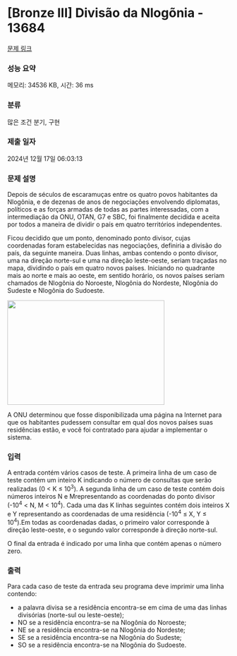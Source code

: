 # [Bronze III] Divisão da Nlogõnia - 13684 

[문제 링크](https://www.acmicpc.net/problem/13684) 

### 성능 요약

메모리: 34536 KB, 시간: 36 ms

### 분류

많은 조건 분기, 구현

### 제출 일자

2024년 12월 17일 06:03:13

### 문제 설명

<p>Depois de séculos de escaramuças entre os quatro povos habitantes da Nlogônia, e de dezenas de anos de negociações envolvendo diplomatas, políticos e as forças armadas de todas as partes interessadas, com a intermediação da ONU, OTAN, G7 e SBC, foi finalmente decidida e aceita por todos a maneira de dividir o país em quatro territórios independentes.</p>

<p>Ficou decidido que um ponto, denominado ponto divisor, cujas coordenadas foram estabelecidas nas negociações, definiria a divisão do país, da seguinte maneira. Duas linhas, ambas contendo o ponto divisor, uma na direção norte-sul e uma na direção leste-oeste, seriam traçadas no mapa, dividindo o país em quatro novos países. Iniciando no quadrante mais ao norte e mais ao oeste, em sentido horário, os novos países seriam chamados de Nlogônia do Noroeste, Nlogônia do Nordeste, Nlogônia do Sudeste e Nlogônia do Sudoeste.</p>

<p><img alt="" src="https://onlinejudgeimages.s3.amazonaws.com/problem/13684/%EC%8A%A4%ED%81%AC%EB%A6%B0%EC%83%B7%202017-01-12%20%EC%98%A4%EC%A0%84%207.56.54.png" style="height:237px; width:356px"></p>

<p>A ONU determinou que fosse disponibilizada uma página na Internet para que os habitantes pudessem consultar em qual dos novos países suas residências estão, e você foi contratado para ajudar a implementar o sistema.</p>

### 입력 

 <p>A entrada contém vários casos de teste. A primeira linha de um caso de teste contém um inteiro K indicando o número de consultas que serão realizadas (0 < K ≤ 10<sup>3</sup>). A segunda linha de um caso de teste contém dois números inteiros N e Mrepresentando as coordenadas do ponto divisor (-10<sup>4</sup> < N, M < 10<sup>4</sup>). Cada uma das K linhas seguintes contém dois inteiros X e Y representando as coordenadas de uma residência (-10<sup>4</sup> ≤ X, Y ≤ 10<sup>4</sup>).Em todas as coordenadas dadas, o primeiro valor  corresponde à direção leste-oeste, e o segundo valor corresponde à direção norte-sul.</p>

<p>O final da entrada é indicado por uma linha que contém apenas o número zero.</p>

### 출력 

 <p>Para cada caso de teste da entrada seu programa deve imprimir uma linha contendo:</p>

<ul>
	<li>a palavra divisa se a residência encontra-se em cima de uma das linhas divisórias (norte-sul ou leste-oeste);</li>
	<li>NO se a residência encontra-se na Nlogônia do Noroeste;</li>
	<li>NE se a residência encontra-se na Nlogônia do Nordeste;</li>
	<li>SE se a residência encontra-se na Nlogônia do Sudeste;</li>
	<li>SO se a residência encontra-se na Nlogônia do Sudoeste.</li>
</ul>

